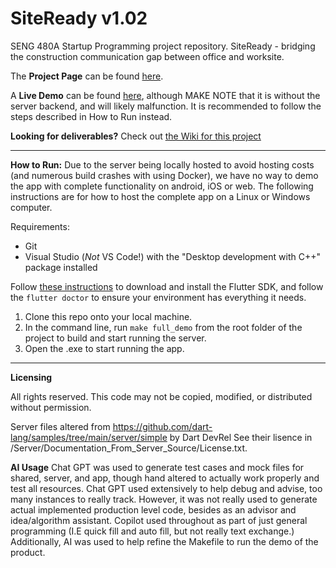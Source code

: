 # SiteReady v1.02
SENG 480A Startup Programming project repository. SiteReady - bridging the construction communication gap between office and worksite.

The **Project Page** can be found [here](https://sitereadycommunication.wordpress.com/).

A **Live Demo** can be found [here](https://broondoon.github.io/siteready_demopage/), although MAKE NOTE that it is without the server backend, and will likely malfunction. It is recommended to follow the steps described in How to Run instead.

**Looking for deliverables?** Check out [the Wiki for this project](https://github.com/Broondoon/build-stats/wiki)

---

**How to Run:**
Due to the server being locally hosted to avoid hosting costs (and numerous build crashes with using Docker), we have no way to demo the app with complete functionality on android, iOS or web. The following instructions are for how to host the complete app on a Linux or Windows computer.

Requirements:
- Git
- Visual Studio (*Not* VS Code!) with the "Desktop development with C++" package installed

Follow [these instructions](https://docs.flutter.dev/get-started/install) to download and install the Flutter SDK, and follow the `flutter doctor` to ensure your environment has everything it needs.

1. Clone this repo onto your local machine.
2. In the command line, run `make full_demo` from the root folder of the project to build and start running the server.
3. Open the .exe to start running the app.

---

**Licensing**

All rights reserved. This code may not be copied, modified, or distributed without permission.

Server files altered from https://github.com/dart-lang/samples/tree/main/server/simple by Dart DevRel
See their lisence in /Server/Documentation_From_Server_Source/License.txt.

**AI Usage**
Chat GPT was used to generate test cases and mock files for shared, server, and app, though hand altered to actually work properly and test all resources.
Chat GPT used extensively to help debug and advise, too many instances to really track. However, it was not really used to generate actual implemented production level code, besides as an advisor and idea/algorithm assistant. 
Copilot used throughout as part of just general programming (I.E quick fill and auto fill, but not really text exchange.)
Additionally, AI was used to help refine the Makefile to run the demo of the product. 
